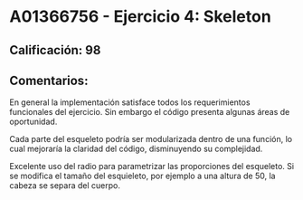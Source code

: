 # A01366756 - Ejercicio 4: Skeleton

## **Calificación**: 98

## **Comentarios**:

En general la implementación satisface todos los requerimientos funcionales del ejercicio. Sin embargo el código presenta algunas áreas de oportunidad.

Cada parte del esqueleto podría ser modularizada dentro de una función, lo cual mejoraría la claridad del código, disminuyendo su complejidad.

Excelente uso del radio para parametrizar las proporciones del esqueleto. Si se modifica el tamaño del esquieleto, por ejemplo a una altura de 50, la cabeza se separa del cuerpo.